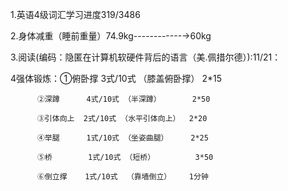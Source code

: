 1.英语4级词汇学习进度319/3486

2.身体减重（睡前重量）74.9kg------------→60kg

3.阅读(编码：隐匿在计算机软硬件背后的语言（美.佩措尔德）):11/21：

4强体锻炼：①俯卧撑    3式/10式 （膝盖俯卧撑）   2*15
          
          ②深蹲      4式/10式 （半深蹲）       2*50
         
          ③引体向上  2式/10式 （水平引体向上）  2*20
          
          ④举腿      1式/10式 （坐姿曲腿）     2*25
          
          ⑤桥        1式/10式 （短桥）         3*50
          
          ⑥倒立撑    1式/10式  （靠墙倒立）    1分钟
